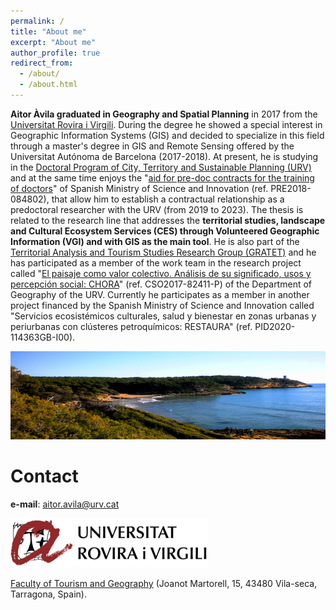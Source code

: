 ```yaml
---
permalink: /
title: "About me"
excerpt: "About me"
author_profile: true
redirect_from: 
  - /about/
  - /about.html
---
```


__Aitor Àvila graduated in Geography and Spatial Planning__ in 2017 from the [Universitat Rovira i Virgili](https://www.urv.cat/en/). During the degree he showed a special interest in Geographic Information Systems (GIS) and decided to specialize in this field through a master's degree in GIS and Remote Sensing offered by the Universitat Autónoma de Barcelona (2017-2018). At present, he is studying in the [Doctoral Program of City, Territory and Sustainable Planning (URV)](http://www.doctor.urv.cat/en/prospective-students/courses/7724/index/) and at the same time enjoys the "[aid for pre-doc contracts for the training of doctors](http://www.aei.gob.es/portal/site/MICINN/menuitem.dbc68b34d11ccbd5d52ffeb801432ea0/?vgnextoid=131955e2d5e01610VgnVCM1000001d04140aRCRD&lang_choosen=en)" of Spanish Ministry of Science and Innovation (ref. PRE2018-084802), that allow him to establish a contractual relationship as a predoctoral researcher with the URV (from 2019 to 2023). The thesis is related to the research line that addresses the __territorial studies, landscape and Cultural Ecosystem Services (CES) through Volunteered Geographic Information (VGI) and with GIS as the main tool__. He is also part of the [Territorial Analysis and Tourism Studies Research Group (GRATET)](http://www.gratet.urv.cat/ca/) and he has participated as a member of the work team in the research project called "[El paisaje como valor colectivo. Análisis de su significado, usos y percepción social: CHORA](https://choramineco.wixsite.com/chora)" (ref. CSO2017-82411-P) of the Department of Geography of the URV. Currently he participates as a member in another project financed by the Spanish Ministry of Science and Innovation called "Servicios ecosistémicos culturales, salud y bienestar en zonas urbanas y periurbanas con clústeres petroquímicos: RESTAURA" (ref. PID2020-114363GB-I00).

![paisaje](images/paisaje2.png)

Contact
======
__e-mail__: aitor.avila@urv.cat

![logo](images/URV-Logo5.png) 

[Faculty of Tourism and Geography](https://www.ftg.urv.cat/en/)
(Joanot Martorell, 15, 43480 Vila-seca, Tarragona, Spain).
